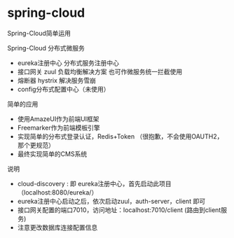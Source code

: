 # spring-cloud
Spring-Cloud简单运用

Spring-Cloud 分布式微服务

- eureka注册中心 分布式服务注册中心
- 接口网关 zuul  负载均衡解决方案  也可作微服务统一拦截使用
- 熔断器 hystrix 解决服务雪崩
- config分布式配置中心（未使用）


简单的应用
- 使用AmazeUI作为前端UI框架
- Freemarker作为前端模板引擎
- 实现简单的分布式登录认证，Redis+Token （很抱歉，不会使用OAUTH2，那个更规范）
- 最终实现简单的CMS系统

说明
- cloud-discovery : 即 eureka注册中心，首先启动此项目 （localhost:8080/eureka/）
- eureka注册中心启动之后，依次启动zuul，auth-server，client 即可
- 接口网关配置的端口7010，访问地址：localhost:7010/client (路由到client服务)
- 注意更改数据库连接配置信息
